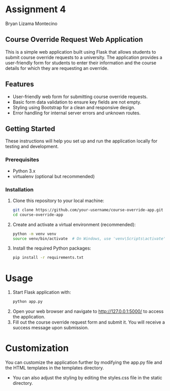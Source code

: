 # Assignment 4
Bryan Lizama Montecino

## Course Override Request Web Application

This is a simple web application built using Flask that allows students to submit course override requests to a university. The application provides a user-friendly form for students to enter their information and the course details for which they are requesting an override.

## Features

- User-friendly web form for submitting course override requests.
- Basic form data validation to ensure key fields are not empty.
- Styling using Bootstrap for a clean and responsive design.
- Error handling for internal server errors and unknown routes.

## Getting Started

These instructions will help you set up and run the application locally for testing and development.

### Prerequisites

- Python 3.x
- virtualenv (optional but recommended)

### Installation

1. Clone this repository to your local machine:

   ```bash
   git clone https://github.com/your-username/course-override-app.git
   cd course-override-app

2. Create and activate a virtual environment (recommended):

   ```bash
   python -m venv venv
   source venv/bin/activate  # On Windows, use 'venv\Scripts\activate'

3. Install the required Python packages:
   ```bash
   pip install -r requirements.txt

# Usage
1. Start Flask application with:
   ```bash
   python app.py
2. Open your web browser and navigate to http://127.0.0.1:5000/ to access the application.
3. Fill out the course override request form and submit it. You will receive a success message upon submission.

# Customization
You can customize the application further by modifying the app.py file and the HTML templates in the templates directory. 
- You can also adjust the styling by editing the styles.css file in the static directory.
